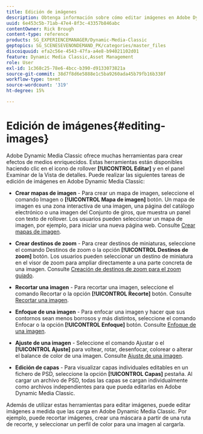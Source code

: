 ```yaml
---
title: Edición de imágenes
description: Obtenga información sobre cómo editar imágenes en Adobe Dynamic Media Classic.
uuid: 6e453c5b-71ab-47e4-8f3c-43357b846abc
contentOwner: Rick Brough
content-type: reference
products: SG_EXPERIENCEMANAGER/Dynamic-Media-Classic
geptopics: SG_SCENESEVENONDEMAND_PK/categories/master_files
discoiquuid: efa2c56e-4543-47fa-a4e8-b94021102d01
feature: Dynamic Media Classic,Asset Management
role: User
exl-id: 1c368c25-78e6-4bcc-b390-d9133073821a
source-git-commit: 38d7f8d6e5888e1c5ba9260ada45b79fb16b338f
workflow-type: tm+mt
source-wordcount: '319'
ht-degree: 15%

---
```


# Edición de imágenes{#editing-images}

Adobe Dynamic Media Classic ofrece muchas herramientas para crear efectos de medios enriquecidos. Estas herramientas están disponibles haciendo clic en el icono de rollover **[!UICONTROL Editar]** y en el panel Examinar de la Vista de detalles. Puede realizar las siguientes tareas de edición de imágenes en Adobe Dynamic Media Classic:

* **Crear mapas de imagen** - Para crear un mapa de imagen, seleccione el comando Imagen o **[!UICONTROL Mapa de imagen]** botón. Un mapa de imagen es una zona interactiva de una imagen, una página del catálogo electrónico o una imagen del Conjunto de giros, que muestra un panel con texto de rollover. Los usuarios pueden seleccionar un mapa de imagen, por ejemplo, para iniciar una nueva página web. Consulte [Crear mapas de imagen](/help/using/creating-image-maps.md).

* **Crear destinos de zoom** - Para crear destinos de miniaturas, seleccione el comando Destinos de zoom o la opción **[!UICONTROL Destinos de zoom]** botón. Los usuarios pueden seleccionar un destino de miniatura en el visor de zoom para ampliar directamente a una parte concreta de una imagen. Consulte [Creación de destinos de zoom para el zoom guiado](/help/using/creating-zoom-targets-guided-zoom.md).

* **Recortar una imagen** - Para recortar una imagen, seleccione el comando Recortar o la opción **[!UICONTROL Recorte]** botón. Consulte [Recortar una imagen](/help/using/cropping-image.md).

* **Enfoque de una imagen** - Para enfocar una imagen y hacer que sus contornos sean menos borrosos y más distintos, seleccione el comando Enfocar o la opción **[!UICONTROL Enfoque]** botón. Consulte [Enfoque de una imagen](/help/using/sharpening-image.md).

* **Ajuste de una imagen** - Seleccione el comando Ajustar o el **[!UICONTROL Ajuste]** para voltear, rotar, desenfocar, colorear o alterar el balance de color de una imagen. Consulte [Ajuste de una imagen](/help/using/adjusting-image.md).

* **Edición de capas** - Para visualizar capas individuales editables en un fichero de PSD, seleccione la opción **[!UICONTROL Capas]** pestaña. Al cargar un archivo de PSD, todas las capas se cargan individualmente como archivos independientes para que pueda editarlas en Adobe Dynamic Media Classic.

Además de utilizar estas herramientas para editar imágenes, puede editar imágenes a medida que las carga en Adobe Dynamic Media Classic. Por ejemplo, puede recortar imágenes, crear una máscara a partir de una ruta de recorte, y seleccionar un perfil de color para una imagen al cargarla.
